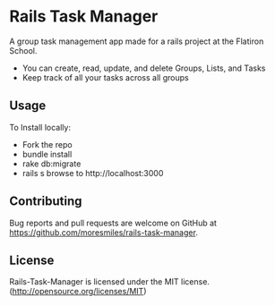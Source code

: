 # Rails Task Manager

A group task management app made for a rails project at the Flatiron School.

* You can create, read, update, and delete Groups, Lists, and Tasks
* Keep track of all your tasks across all groups

## Usage

To Install locally:

* Fork the repo
* bundle install
* rake db:migrate
* rails s browse to http://localhost:3000

## Contributing

Bug reports and pull requests are welcome on GitHub at https://github.com/moresmiles/rails-task-manager.

## License

Rails-Task-Manager is licensed under the MIT license. (http://opensource.org/licenses/MIT)
